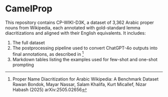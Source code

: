 # CamelProp
This repository contains CP-WIKI-D3K, a dataset of 3,362 Arabic proper nouns from Wikipedia, each annotated with gold-standard lemma diacritizations and aligned with their English equivalents.
It includes:

1. The full dataset
2. The postprocessing pipeline used to convert ChatGPT-4o outputs into final annotations, as described in [^1]
3.  Markdown tables listing the examples used for few-shot and one-shot prompting

[^1]: Proper Name Diacritization for Arabic Wikipedia: A Benchmark Dataset
Rawan Bondok, Mayar Nassar, Salam Khalifa, Kurt Micallef, Nizar Habash (2025)
arXiv:2505.02656
